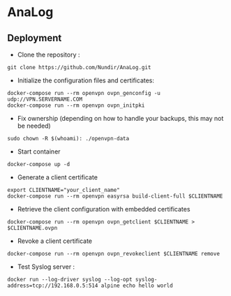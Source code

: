 # AnaLog

## Deployment

- Clone the repository :
```
git clone https://github.com/Nundir/AnaLog.git
```
- Initialize the configuration files and certificates:
```
docker-compose run --rm openvpn ovpn_genconfig -u udp://VPN.SERVERNAME.COM
docker-compose run --rm openvpn ovpn_initpki
```

- Fix ownership (depending on how to handle your backups, this may not be needed)
```
sudo chown -R $(whoami): ./openvpn-data
```

- Start container
```
docker-compose up -d
```

- Generate a client certificate
```
export CLIENTNAME="your_client_name"
docker-compose run --rm openvpn easyrsa build-client-full $CLIENTNAME
```

- Retrieve the client configuration with embedded certificates
```
docker-compose run --rm openvpn ovpn_getclient $CLIENTNAME > $CLIENTNAME.ovpn
```

- Revoke a client certificate
```
docker-compose run --rm openvpn ovpn_revokeclient $CLIENTNAME remove
```

- Test Syslog server :
```
docker run --log-driver syslog --log-opt syslog-address=tcp://192.168.0.5:514 alpine echo hello world
```
